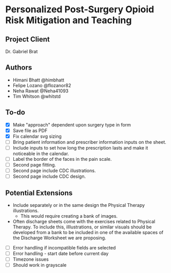 # Personalized Post-Surgery Opioid Risk Mitigation and Teaching

## Project Client

Dr. Gabriel Brat

## Authors

- Himani Bhatt  @himbhatt
- Felipe Lozano @flozanor82
- Neha Rawat @Neha41093
- Tim Whitson @whitstd

## To-do

- [X] Make "approach" dependent upon surgery type in form
- [X] Save file as PDF
- [X] Fix calendar svg sizing
- [ ] Bring patient information and prescriber information inputs on the sheet.
- [ ] Include inputs to set how long the prescription lasts and make it noticeable in the calendar.
- [ ] Label the border of the faces in the pain scale.
- [ ] Second page fitting.
- [ ] Second page include CDC illustrations.
- [ ] Second page include CDC design.

## Potential Extensions
- Include separately or in the same design the Physical Therapy illustrations.
    - This would require creating a bank of images.
- Often discharge sheets come with the exercises related to Physical Therapy. To include this, illlustrations, or similar visuals should be developed from a bank to be included in one of the available spaces of the Discharge Worksheet we are proposing. 
- [ ] Error handling if incompatible fields are selected
- [ ] Error handling - start date before current day
- [ ] Timezone issues
- [ ] Should work in grayscale

